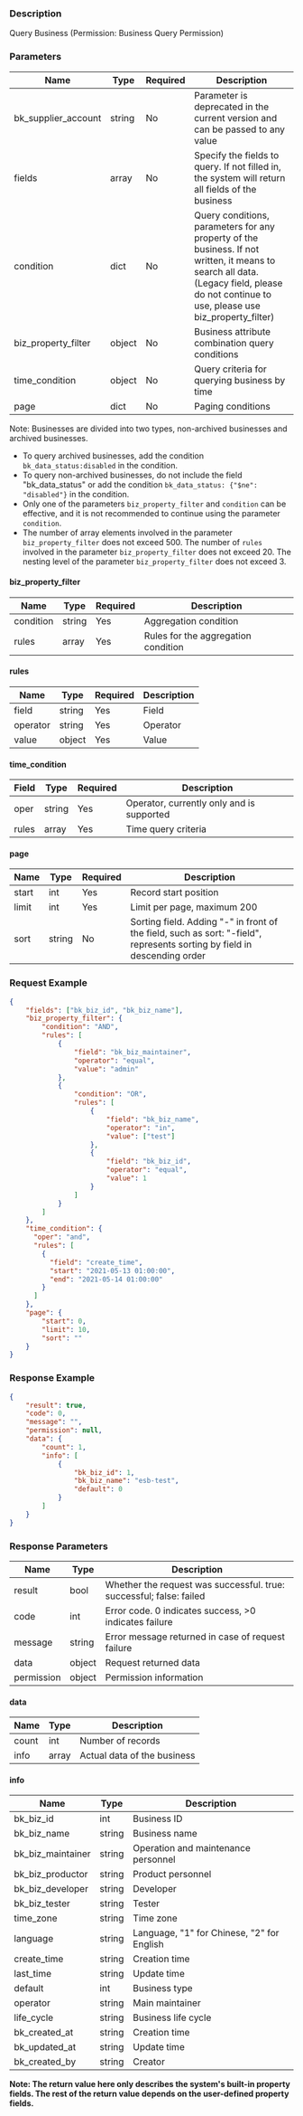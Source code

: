 ### Description

Query Business (Permission: Business Query Permission)

### Parameters

| Name                | Type   | Required | Description                                                                                                                                                                               |
|---------------------|--------|----------|-------------------------------------------------------------------------------------------------------------------------------------------------------------------------------------------|
| bk_supplier_account | string | No       | Parameter is deprecated in the current version and can be passed to any value                                                                                                                                                                         |
| fields              | array  | No       | Specify the fields to query. If not filled in, the system will return all fields of the business                                                                                          |
| condition           | dict   | No       | Query conditions, parameters for any property of the business. If not written, it means to search all data. (Legacy field, please do not continue to use, please use biz_property_filter) |
| biz_property_filter | object | No       | Business attribute combination query conditions                                                                                                                                           |
| time_condition | object | No | Query criteria for querying business by time |
| page                | dict   | No       | Paging conditions                                                                                                                                                                         |

Note: Businesses are divided into two types, non-archived businesses and archived businesses.

- To query archived businesses, add the condition `bk_data_status:disabled` in the condition.
- To query non-archived businesses, do not include the field "bk_data_status" or add the
  condition `bk_data_status: {"$ne": "disabled"}` in the condition.
- Only one of the parameters `biz_property_filter` and `condition` can be effective, and it is not recommended to
  continue using the parameter `condition`.
- The number of array elements involved in the parameter `biz_property_filter` does not exceed 500. The number
  of `rules` involved in the parameter `biz_property_filter` does not exceed 20. The nesting level of the
  parameter `biz_property_filter` does not exceed 3.

#### biz_property_filter

| Name      | Type   | Required | Description                         |
|-----------|--------|----------|-------------------------------------|
| condition | string | Yes      | Aggregation condition               |
| rules     | array  | Yes      | Rules for the aggregation condition |

#### rules

| Name     | Type   | Required | Description |
|----------|--------|----------|-------------|
| field    | string | Yes      | Field       |
| operator | string | Yes      | Operator    |
| value    | object | Yes      | Value       |

#### time_condition

| Field   | Type   | Required| Description              |
|-------|--------|-----|--------------------|
| oper  | string |Yes| Operator, currently only and is supported|
| rules | array  |Yes| Time query criteria         |

#### page

| Name  | Type   | Required | Description                                                                                                              |
|-------|--------|----------|--------------------------------------------------------------------------------------------------------------------------|
| start | int    | Yes      | Record start position                                                                                                    |
| limit | int    | Yes      | Limit per page, maximum 200                                                                                              |
| sort  | string | No       | Sorting field. Adding "-" in front of the field, such as sort: "-field", represents sorting by field in descending order |

### Request Example

```json
{
    "fields": ["bk_biz_id", "bk_biz_name"],
    "biz_property_filter": {
        "condition": "AND",
        "rules": [
            {
                "field": "bk_biz_maintainer",
                "operator": "equal",
                "value": "admin"
            },
            {
                "condition": "OR",
                "rules": [
                    {
                        "field": "bk_biz_name",
                        "operator": "in",
                        "value": ["test"]
                    },
                    {
                        "field": "bk_biz_id",
                        "operator": "equal",
                        "value": 1
                    }
                ]
            }
        ]
    },
    "time_condition": {
      "oper": "and",
      "rules": [
        {
          "field": "create_time",
          "start": "2021-05-13 01:00:00",
          "end": "2021-05-14 01:00:00"
        }
      ]
    },
    "page": {
        "start": 0,
        "limit": 10,
        "sort": ""
    }
}
```

### Response Example

```json
{
    "result": true,
    "code": 0,
    "message": "",
    "permission": null,
    "data": {
        "count": 1,
        "info": [
            {
                "bk_biz_id": 1,
                "bk_biz_name": "esb-test",
                "default": 0
            }
        ]
    }
}
```

### Response Parameters

| Name       | Type   | Description                                                         |
|------------|--------|---------------------------------------------------------------------|
| result     | bool   | Whether the request was successful. true: successful; false: failed |
| code       | int    | Error code. 0 indicates success, >0 indicates failure               |
| message    | string | Error message returned in case of request failure                   |
| data       | object | Request returned data                                               |
| permission | object | Permission information                                              |

#### data

| Name  | Type  | Description                 |
|-------|-------|-----------------------------|
| count | int   | Number of records           |
| info  | array | Actual data of the business |

#### info

| Name                | Type   | Description                                |
|---------------------|--------|--------------------------------------------|
| bk_biz_id           | int    | Business ID                                |
| bk_biz_name         | string | Business name                              |
| bk_biz_maintainer   | string | Operation and maintenance personnel        |
| bk_biz_productor    | string | Product personnel                          |
| bk_biz_developer    | string | Developer                                  |
| bk_biz_tester       | string | Tester                                     |
| time_zone           | string | Time zone                                  |
| language            | string | Language, "1" for Chinese, "2" for English |
| create_time         | string | Creation time                              |
| last_time           | string | Update time                                |
| default             | int    | Business type                              |
| operator            | string | Main maintainer                            |
| life_cycle          | string | Business life cycle                        |
| bk_created_at       | string | Creation time                              |
| bk_updated_at       | string | Update time                                |
| bk_created_by       | string | Creator                                    |

**Note: The return value here only describes the system's built-in property fields. The rest of the return value depends
on the user-defined property fields.**

